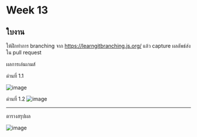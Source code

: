 # Week 13 #

## ใบงาน

ให้ฝึกทำการ branching  จาก  https://learngitbranching.js.org/ แล้ว capture ผลลัพธ์ส่งใน pull request

ผลการเล่นเกมส์

ด่านที่ 1.1 

![image](https://user-images.githubusercontent.com/92082233/143496154-a54ff21f-e040-45d4-bda1-c3d94ada63ff.png)

ด่านที่ 1.2
![image](https://user-images.githubusercontent.com/92082233/143496193-16530a69-aa7b-4b08-94d7-260262e0f042.png)


---
ตารางสรุปผล

![image](https://user-images.githubusercontent.com/92082233/143496221-09709162-40a6-4561-9111-f5b3c835a498.png)
